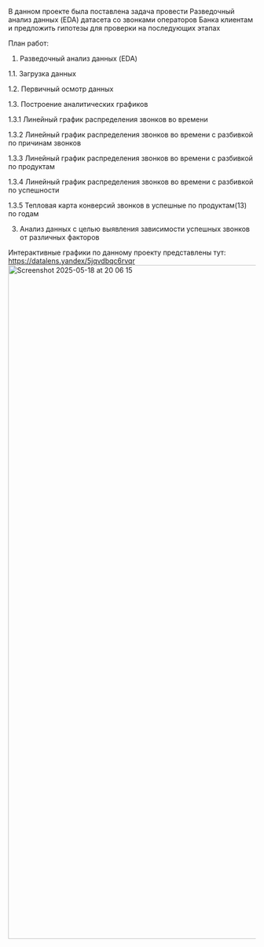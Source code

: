 

В данном проекте была поставлена задача провести Разведочный анализ данных (EDA) датасета со звонками операторов Банка клиентам и предложить гипотезы для проверки на последующих этапах

План работ:

1. Разведочный анализ данных (EDA)
   
1.1. Загрузка данных

1.2. Первичный осмотр данных

1.3. Построение аналитических графиков

1.3.1 Линейный график распределения звонков во времени

1.3.2 Линейный график распределения звонков во времени с разбивкой по причинам звонков

1.3.3 Линейный график распределения звонков во времени с разбивкой по продуктам

1.3.4 Линейный график распределения звонков во времени с разбивкой по успешности

1.3.5 Тепловая карта конверсий звонков в успешные по продуктам(13) по годам

3. Анализ данных с целью выявления зависимости успешных звонков от различных факторов
   

Интерактивные графики по данному проекту представлены тут:
https://datalens.yandex/5jqvdbqc6rvqr
<img width="1372" alt="Screenshot 2025-05-18 at 20 06 15" src="https://github.com/user-attachments/assets/cccf64f4-492f-49a6-874d-cf625489e21c" />


